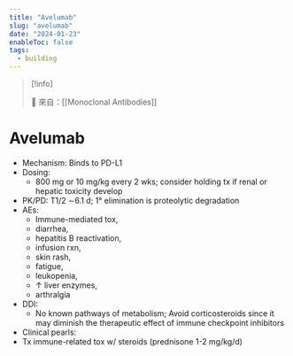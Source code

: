 ```yaml
---
title: "Avelumab"
slug: "avelumab"
date: "2024-01-23"
enableToc: false
tags:
  - building
---
```


> [!info]
>
> 🌱 來自：[[Monoclonal Antibodies]]

# Avelumab

- Mechanism: Binds to PD-L1
- Dosing:
  - 800 mg or 10 mg/kg every 2 wks; consider holding tx if renal or hepatic toxicity develop
- PK/PD: T1/2 ∼6.1 d; 1° elimination is proteolytic degradation
- AEs:
  - Immune-mediated tox,
  - diarrhea,
  - hepatitis B reactivation,
  - infusion rxn,
  - skin rash,
  - fatigue,
  - leukopenia,
  - ↑ liver enzymes,
  - arthralgia
- DDI:
  - No known pathways of metabolism; Avoid corticosteroids since it may diminish the therapeutic effect of immune checkpoint inhibitors
- Clinical pearls:
- Tx immune-related tox w/ steroids (prednisone 1-2 mg/kg/d)
